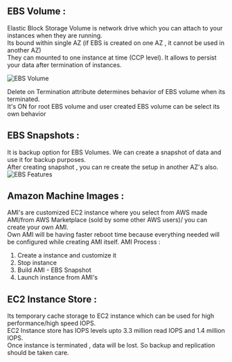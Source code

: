 ## EBS Volume :
  Elastic Block Storage Volume is network drive which you can attach to your instances when they are running.<br>
  Its bound within single AZ (if EBS is created on one AZ , it cannot be used in another AZ)<br>
  They can mounted to one instance at time (CCP level). It allows to persist your data after termination of instances.<br>

![EBS Volume]()

Delete on Termination attribute determines behavior of EBS volume when its terminated.<br>
It's ON for root EBS volume and user created EBS volume can be select its own behavior<br> 

## EBS Snapshots :
It is backup option for EBS Volumes. We can create a snapshot of data and use it for backup purposes.<br>
After creating snapshot , you can re create the setup in another AZ's also.<br>
![EBS Features]()

## Amazon Machine Images :
AMI's are customized EC2 instance where you select from AWS made AMI/from AWS Marketplace (sold by some other AWS users)/ you can create your own AMI.<br>
Own AMI will be having faster reboot time because everything needed will be configured while creating AMI itself.
AMI Process :
1. Create a instance and customize it
2. Stop instance
3. Build AMI - EBS Snapshot
4. Launch instance from AMI's

## EC2 Instance Store :
Its temporary cache storage to EC2 instance which can be used for high performance/high speed IOPS.<br>
EC2 Instance store has IOPS levels upto 3.3 million read IOPS and 1.4 million IOPS.<br>
Once instance is terminated , data will be lost. So backup and replication should be taken care.<br>

## 



